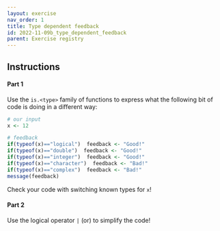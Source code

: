 ```yaml
---
layout: exercise 
nav_order: 1
title: Type dependent feedback
id: 2022-11-09b_type_dependent_feedback
parent: Exercise registry
---
```


## Instructions

#### Part 1

Use the `is.<type>` family of functions to express what the following bit of code is doing in a different way:

```R
# our input
x <- 12

# feedback
if(typeof(x)=="logical")  feedback <- "Good!"
if(typeof(x)=="double")  feedback <- "Good!"
if(typeof(x)=="integer")  feedback <- "Good!"
if(typeof(x)=="character")  feedback <- "Bad!"
if(typeof(x)=="complex")  feedback <- "Bad!"
message(feedback)
```

Check your code with switching known types for `x`!


#### Part 2

Use the logical operator `|` (or) to simplify the code! 
